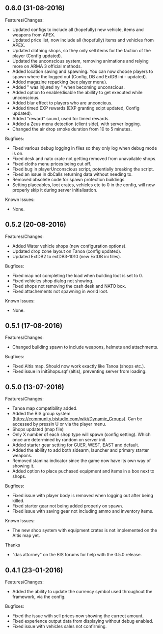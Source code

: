 ## 0.6.0 (31-08-2016)

Features/Changes:

 * Updated configs to include all (hopefully) new vehicle, items and weapons from APEX.
 * Updated price list, now include all (hopefully) items and vehicles from APEX.
 * Updated clothing shops, so they only sell items for the faction of the player (Config updated).
 * Updated the unconscious system, removing animations and relying more on ARMA 3 official methods.
 * Added location saving and spawning. You can now choose players to spawn where the logged out (Config, DB and ExtDB ini - updated).
 * Added magazine repacking (see player menu).
 * Added "<player> was injured ny <player>" when becoming unconscious.
 * Added option to enable/disable the abillity to get executed while unconscious.
 * Added blur effect to players who are unconcious.
 * Added timed EXP rewards (EXP granting scipt updated, Config updated).
 * Added "reward" sound, used for timed rewards.
 * Added a Zeus menu detection (client side), with server logging.
 * Changed the air drop smoke duration from 10 to 5 minutes.

Bugfixes:

 * Fixed various debug logging in files so they only log when debug mode is on.
 * Fixed desk and nato crate not getting removed from unavailable shops.
 * Fixed cloths menu prices being cut off.
 * Fixed bug in playerUnconscious script, potentially breaking the script.
 * Fixed an issue in dbCalls returning data without needing to.
 * Removed obsolete code for spawn protection buildings.
 * Setting placeables, loot crates, vehicles etc to 0 in the config, will now properly skip it during server initialisation.

Known Issues:

 * None.


## 0.5.2 (20-08-2016)

Features/Changes:

 * Added Water vehicle shops (new configuration options).
 * Updated drop zone layout on Tanoa (config updated).
 * Updated ExtDB2 to extDB3-1010 (new ExtDB ini files).

Bugfixes:

 * Fixed map not completing the load when building loot is set to 0.
 * Fixed vehicles shop dialog not showing.
 * Fixed shops not removing the cash desk and NATO box.
 * Fixed attachements not spawning in world loot.

Known Issues:

 * None.


## 0.5.1 (17-08-2016)

Features/Changes:

 * Changed building spawn to include weapons, helmets and attachments.

Bugfixes:

 * Fixed Altis map. Should now work exactly like Tanoa (shops etc.).
 * Fixed issue in initShops.sqf (altis), preventing server from loading.


## 0.5.0 (13-07-2016)

Features/Changes:

 * Tanoa map compatibility added.
 * Added the BIS group system (https://community.bistudio.com/wiki/Dynamic_Groups). Can be accessed by pressin U or via the player menu.
 * Shops updated (map file)
 * Only X number of each shop type will spawn (config setting). Which once are determined by random on server init.
 * Added starter gear setting for GUER, WEST, EAST and default.
 * Added the ability to add both sidearm, launcher and primary starter weapons.
 * Removed stamina indicator since the game now have its own way of showing it.
 * Added option to place puchased equipment and items in a box next to shops.

Bugfixes:

 * Fixed issue with player body is removed when logging out after being killed.
 * Fixed starter gear not being added properly on spawn.
 * Fixed issue with saving gear not including ammo and inventory items.

Known Issues:

 * The new shop system with equipment crates is not implemented on the Altis map yet.

Thanks

 * "das attorney" on the BIS forums for help with the 0.5.0 release.


## 0.4.1 (23-01-2016)

Features/Changes:

 * Added the ability to update the currency symbol used throughout the framework, via the config.

Bugfixes:

 * Fixed the issue with sell prices now showing the currect amount.
 * Fixed experience output data from displaying without debug enabled.
 * Fixed issue with vehicles sales not confirming.